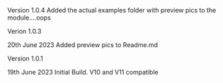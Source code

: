 Version 1.0.4
Added the actual examples folder with preview pics to the module....oops

Verion 1.0.3

20th June 2023
Added preview pics to Readme.md

Version 1.0.1

19th June 2023
Initial Build.  V10 and V11 compatible
